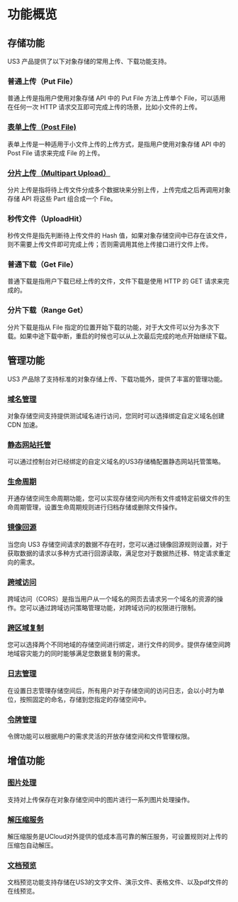 

# 功能概览

## 存储功能

US3 产品提供了以下对象存储的常用上传、下载功能支持。

### 普通上传（Put File）

普通上传是指用户使用对象存储 API 中的 Put File 方法上传单个 File，可以适用在任何一次 HTTP 请求交互即可完成上传的场景，比如小文件的上传。

### [表单上传（Post File)](https://docs.ucloud.cn/ufile/guide/file/put?id=%e8%a1%a8%e5%8d%95%e4%b8%8a%e4%bc%a0)

表单上传是一种适用于小文件上传的上传方式，是指用户使用对象存储 API 中的 Post File 请求来完成 File 的上传。

### [分片上传（Multipart Upload）](https://docs.ucloud.cn/ufile/guide/file/put?id=%e5%88%86%e7%89%87%e4%b8%8a%e4%bc%a0)

分片上传是指将待上传文件分成多个数据块来分别上传，上传完成之后再调用对象存储 API 将这些 Part 组合成一个 File。

### 秒传文件（UploadHit）

秒传文件是指先判断待上传文件的 Hash 值，如果对象存储空间中已存在该文件，则不需要上传文件即可完成上传；否则需调用其他上传接口进行文件上传。

### 普通下载（Get File）

普通下载是指用户下载已经上传的文件，文件下载是使用 HTTP 的 GET 请求来完成的。

### 分片下载（Range Get）

分片下载是指从 File 指定的位置开始下载的功能，对于大文件可以分为多次下载。如果中途下载中断，重启的时候也可以从上次最后完成的地点开始继续下载。

## 管理功能

US3 产品除了支持标准的对象存储上传、下载功能外，提供了丰富的管理功能。

### [域名管理](https://docs.ucloud.cn/ufile/guide/domain)

对象存储空间支持提供测试域名进行访问，您同时可以选择绑定自定义域名创建 CDN 加速。

### [静态网站托管](https://docs.ucloud.cn/ufile/guide/static_websit_hosring)

可以通过控制台对已经绑定的自定义域名的US3存储桶配置静态网站托管策略。

### [生命周期](https://docs.ucloud.cn/ufile/guide/lifecycle)

开通存储空间生命周期功能，您可以实现存储空间内所有文件或特定前缀文件的生命周期管理，设置生命周期规则进行归档存储或删除文件操作。

### [镜像回源](https://docs.ucloud.cn/ufile/guide/mirror)

当您向 US3 存储空间请求的数据不存在时，您可以通过镜像回源规则设置，对于获取数据的请求以多种方式进行回源读取，满足您对于数据热迁移、特定请求重定向的需求。

### [跨域访问](https://docs.ucloud.cn/ufile/guide/cors)

跨域访问（CORS）是指当用户从一个域名的网页去请求另一个域名的资源的操作。您可以通过跨域访问策略管理功能，对跨域访问的权限进行限制。

### [跨区域复制](https://docs.ucloud.cn/ufile/guide/multisite)

您可以选择两个不同地域的存储空间进行绑定，进行文件的同步。提供存储空间跨地域容灾能力的同时能够满足您数据复制的需求。

### [日志管理](https://docs.ucloud.cn/ufile/guide/logging)

在设置日志管理存储空间后，所有用户对于存储空间的访问日志，会以小时为单位，按照固定的命名，存储到您指定的存储空间中。

### [令牌管理](https://docs.ucloud.cn/ufile/guide/token)

令牌功能可以根据用户的需求灵活的开放存储空间和文件管理权限。

## 增值功能

### [图片处理](https://docs.ucloud.cn/ufile/service/introduction)

支持对上传保存在对象存储空间中的图片进行一系列图片处理操作。

### [解压缩服务](https://docs.ucloud.cn/ufile/service/zip)

解压缩服务是UCloud对外提供的低成本高可靠的解压服务，可设置规则对上传的压缩包自动解压。

### [文档预览](https://docs.ucloud.cn/ufile/service/doc_preview)

文档预览功能支持存储在US3的文字文件、演示文件、表格文件、以及pdf文件的在线预览。



